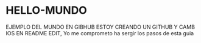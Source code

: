 # HELLO-MUNDO
EJEMPLO DEL MUNDO EN GIBHUB
ESTOY CREANDO UN GITHUB Y CAMB IOS EN README EDIT, Yo me comprometo ha sergir los pasos de esta guia
